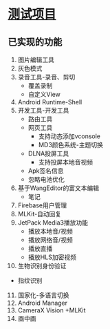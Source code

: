 # [测试项目](https://github.com/SheTieJun/Beloved)

## 已实现的功能
1. 图片编辑工具
2. 灰色模式
3. 录音工具-录音、剪切
   - 覆盖录制
   - 自定义View
4. Android Runtime-Shell
5. 开发工具-开发工具
   - 路由工具
   - 网页工具
      - 支持动态添加vconsole
      - MD3颜色系统-主题切换
   - DLNA投屏工具
      - 支持投屏本地音视频
   - Apk签名信息
   - 忽略电池优化
6. 基于WangEditor的富文本编辑
   - 笔记
7. Firebase用户管理
8. MLKit-自动回复
9. JetPack Media3播放功能
   - 播放本地音/视频
   - 播放网络音/视频
   - 播放直播
   - 播放HLS加密视频
10. 生物识别身份验证
   - 指纹识别
11. 国家化-多语言切换
12. Android Manager
13. CameraX Vision +MLKit
14. 画中画